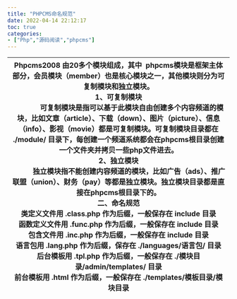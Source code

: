 ```yaml
---
title: "PHPCMS命名规范"
date: 2022-04-14 22:12:17
toc: true
categories:
- ["Php","源码阅读","phpcms"]
---
```


| Phpcms2008 由20多个模块组成，其中  phpcms模块是框架主体部分，会员模块（member）也是核心模块之一，其他模块则分为可复制模块和独立模块。<br />**1、可复制模块**<br />              可复制模块是指可以基于此模块自由创建多个内容频道的模块，比如文章（article）、下载（down）、图片（picture）、信息（info）、影视（movie）都是可复制模块。可复制模块目录都在 ./module/ 目录下，每创建一个频道系统都会在phpcms根目录创建一个文件夹并拷贝一些php文件进去。<br />**2、独立模块**<br />           独立模块指不能创建内容频道的模块，比如广告（ads）、推广联盟（union）、财务（pay）等都是独立模块。独立模块目录都是直接在phpcms根目录下的。<br />**二、命名规范**<br />类定义文件用 .class.php 作为后缀，一般保存在 include 目录<br />函数定义文件用 .func.php 作为后缀，一般保存在 include 目录<br />包含文件用 .inc.php 作为后缀，一般保存在 include 目录<br />语言包用 .lang.php 作为后缀，保存在 ./languages/语言包/ 目录<br />后台模板用 .tpl.php 作为后缀，一般保存在 ./模块目录/admin/templates/ 目录<br />前台模板用 .html 作为后缀，一般保存在 ./templates/模板目录/模块目录 |
| --- |

